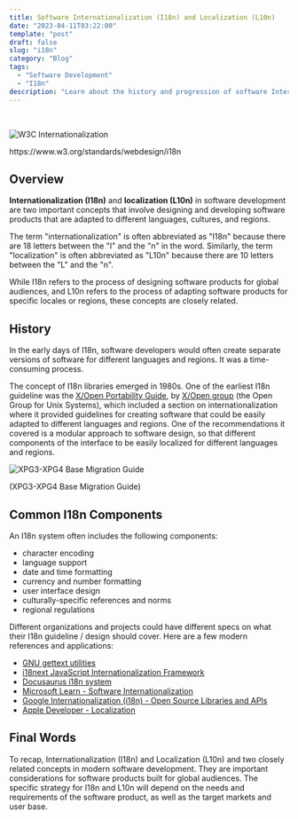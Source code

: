 ```yaml
---
title: Software Internationalization (I18n) and Localization (L10n)
date: "2023-04-11T03:22:00"
template: "post"
draft: false
slug: "i18n"
category: "Blog"
tags:
  - "Software Development"
  - "I18n"
description: "Learn about the history and progression of software Internationalization"
---
```


<br>


![W3C Internationalization](/media/w3c.png)
<figcaption>https://www.w3.org/standards/webdesign/i18n</figcaption>

## Overview

**Internationalization (I18n)** and **localization (L10n)** in software development are two important concepts that involve designing and developing software products that are adapted to different languages, cultures, and regions. 

The term "internationalization" is often abbreviated as "I18n" because there are 18 letters between the "I" and the "n" in the word. Similarly, the term "localization" is often abbreviated as "L10n" because there are 10 letters between the "L" and the "n".

While I18n refers to the process of designing software products for global audiences, and L10n refers to the process of adapting software products for specific locales or regions, these concepts are closely related. 

## History 

In the early days of I18n, software developers would often create separate versions of software for different languages and regions. It was a time-consuming process.

The concept of I18n libraries emerged in 1980s. One of the earliest I18n guideline was the [X/Open Portability Guide](https://en.wikipedia.org/wiki/X/Open#X/Open_Portability_Guide), by [X/Open group](https://en.wikipedia.org/wiki/X/Open) (the Open Group for Unix Systems), which included a section on internationalization where it provided guidelines for creating software that could be easily adapted to different languages and regions. One of the recommendations it covered is a modular approach to software design, so that different components of the interface to be easily localized for different languages and regions.

![XPG3-XPG4 Base Migration Guide](/media/xpg.png)
<figcaption>(XPG3-XPG4 Base Migration Guide)</figcaption>


## Common I18n Components

An I18n system often includes the following components:

* character encoding
* language support
* date and time formatting
* currency and number formatting
* user interface design
* culturally-specific references and norms
* regional regulations

Different organizations and projects could have different specs on what their I18n guideline / design should cover. Here are a few modern references and applications:

* [GNU gettext utilities](https://www.gnu.org/software/gettext/)
* [i18next JavaScript Internationalization Framework](https://www.i18next.com)
* [Docusaurus i18n system](https://docusaurus.io/docs/i18n/introduction)
* [Microsoft Learn - Software Internationalization](https://learn.microsoft.com/en-us/globalization/software-internationalization)
* [Google Internationalization (i18n) - Open Source Libraries and APIs](https://developers.google.com/international)
* [Apple Developer - Localization](https://developer.apple.com/documentation/xcode/localization)


## Final Words 

To recap, Internationalization (I18n) and Localization (L10n) and two closely related concepts in modern software development. They are important considerations for software products built for global audiences. The specific strategy for I18n and L10n will depend on the needs and requirements of the software product, as well as the target markets and user base. 

<br>